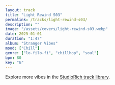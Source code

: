 ```yaml
---
layout: track
title: "Light Rewind S03"
permalink: /tracks/light-rewind-s03/
description: ""
image: "/assets/covers/light-rewind-s03.webp"
date: 2025-01-01
duration: "1:47"
album: "Stranger Vibes"
mood: ["Chill"]
genre: ["lo-filo-fi", "chillhop", "soul"]
bpm: 80
key: "G"
---
```


Explore more vibes in the [StudioRich track library](/tracks/).
